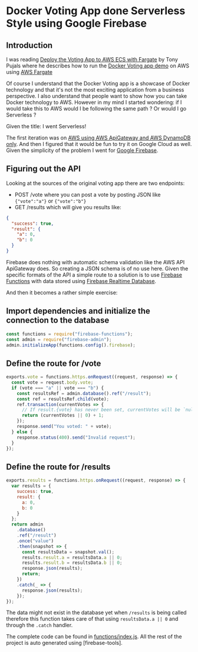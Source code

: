 # Docker Voting App done Serverless Style using Google Firebase

## Introduction

I was reading [Deploy the Voting App to AWS ECS with Fargate] by Tony Pujals
where he describes how to run the [Docker Voting app demo] on AWS using [AWS
Fargate]

[deploy the voting app to aws ecs with fargate]: https://medium.com/@tonypujals/deploy-the-voting-app-to-aws-ecs-with-fargate-
[docker voting app demo]: https://github.com/subfuzion/docker-voting-app-nodejs
[aws fargate]: https://aws.amazon.com/fargate/

Of course I understand that the Docker Voting app is a showcase of Docker
technology and that it's not the most exciting application from a business
perspective. I also understand that people want to show how you can take Docker
technology to AWS. However in my mind I started wondering: if I would take this
to AWS would I be following the same path ? Or would I go Serverless ?

Given the title: I went Serverless!

The first iteration was on [AWS using AWS ApiGateway and AWS DynamoDB only]. And
then I figured that it would be fun to try it on Google Cloud as well. Given the
simplicity of the problem I went for [Google Firebase].

[aws using aws apigateway and aws dynamodb only]: https://github.com/seriousme/docker-voting-app-aws
[google firebase]: https://firebase.google.com/

## Figuring out the API

Looking at the sources of the original voting app there are two endpoints:

* POST /vote where you can post a vote by posting JSON like `{"vote":"a"}` or
  `{"vote":"b"}`
* GET /results which will give you results like:

```json
{
  "success": true,
  "result": {
    "a": 0,
    "b": 0
  }
}
```

Firebase does nothing with automatic schema validation like the AWS API
ApiGateway does. So creating a JSON schema is of no use here. Given the specific
formats of the API a simple route to a solution is to use [Firebase Functions]
with data stored using [Firebase Realtime Database].

[firebase functions]: https://firebase.google.com/products/functions/
[firebase realtime database]: https://firebase.google.com/products/realtime-database/

And then it becomes a rather simple exercise:

## Import dependencies and initialize the connection to the database

```js
const functions = require("firebase-functions");
const admin = require("firebase-admin");
admin.initializeApp(functions.config().firebase);
```

## Define the route for /vote

```js
exports.vote = functions.https.onRequest((request, response) => {
  const vote = request.body.vote;
  if (vote === "a" || vote === "b") {
    const resultsRef = admin.database().ref("/result");
    const ref = resultsRef.child(vote);
    ref.transaction(currentVotes => {
      // If result.{vote} has never been set, currentVotes will be `null`.
      return (currentVotes || 0) + 1;
    });
    response.send("You voted: " + vote);
  } else {
    response.status(400).send("Invalid request");
  }
});
```

## Define the route for /results

```js
exports.results = functions.https.onRequest((request, response) => {
  var results = {
    success: true,
    result: {
      a: 0,
      b: 0
    }
  };
  return admin
    .database()
    .ref("/result")
    .once("value")
    .then(snapshot => {
      const resultsData = snapshot.val();
      results.result.a = resultsData.a || 0;
      results.result.b = resultsData.b || 0;
      response.json(results);
      return;
    })
    .catch(_ => {
      response.json(results);
    });
});
```

The data might not exist in the database yet when `/results` is being called
therefore this function takes care of that using `resultsData.a || 0` and
through the `.catch` handler.

The complete code can be found in [functions/index.js]. All the rest of the
project is auto generated using [firebase-tools].

[functions/index.js]: https://github.com/seriousme/docker-voting-app-gcp/functions/index.js
[firebase cli]: https://www.npmjs.com/package/firebase-tools
